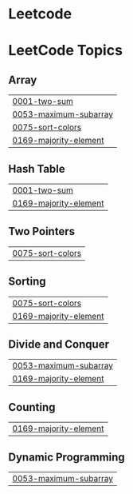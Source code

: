 # Leetcode
<!---LeetCode Topics Start-->
# LeetCode Topics
## Array
|  |
| ------- |
| [0001-two-sum](https://github.com/Abhishek-9011/Leetcode/tree/master/0001-two-sum) |
| [0053-maximum-subarray](https://github.com/Abhishek-9011/Leetcode/tree/master/0053-maximum-subarray) |
| [0075-sort-colors](https://github.com/Abhishek-9011/Leetcode/tree/master/0075-sort-colors) |
| [0169-majority-element](https://github.com/Abhishek-9011/Leetcode/tree/master/0169-majority-element) |
## Hash Table
|  |
| ------- |
| [0001-two-sum](https://github.com/Abhishek-9011/Leetcode/tree/master/0001-two-sum) |
| [0169-majority-element](https://github.com/Abhishek-9011/Leetcode/tree/master/0169-majority-element) |
## Two Pointers
|  |
| ------- |
| [0075-sort-colors](https://github.com/Abhishek-9011/Leetcode/tree/master/0075-sort-colors) |
## Sorting
|  |
| ------- |
| [0075-sort-colors](https://github.com/Abhishek-9011/Leetcode/tree/master/0075-sort-colors) |
| [0169-majority-element](https://github.com/Abhishek-9011/Leetcode/tree/master/0169-majority-element) |
## Divide and Conquer
|  |
| ------- |
| [0053-maximum-subarray](https://github.com/Abhishek-9011/Leetcode/tree/master/0053-maximum-subarray) |
| [0169-majority-element](https://github.com/Abhishek-9011/Leetcode/tree/master/0169-majority-element) |
## Counting
|  |
| ------- |
| [0169-majority-element](https://github.com/Abhishek-9011/Leetcode/tree/master/0169-majority-element) |
## Dynamic Programming
|  |
| ------- |
| [0053-maximum-subarray](https://github.com/Abhishek-9011/Leetcode/tree/master/0053-maximum-subarray) |
<!---LeetCode Topics End-->